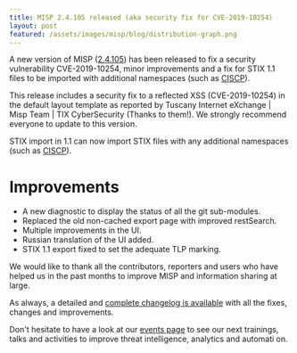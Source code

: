 ```yaml
---
title: MISP 2.4.105 released (aka security fix for CVE-2019-10254)
layout: post
featured: /assets/images/misp/blog/distribution-graph.png
---
```


A new version of MISP ([2.4.105](https://github.com/MISP/MISP/tree/v2.4.105)) has been released to fix a security vulnerability CVE-2019-10254, minor improvements and a fix for STIX 1.1 files to be imported with additional namespaces (such as [CISCP](https://www.dhs.gov/cisa/cyber-information-sharing-and-collaboration-program-ciscp)).

This release includes a security fix to a reflected XSS (CVE-2019-10254) in the default layout template as reported by Tuscany Internet eXchange | Misp Team | TIX CyberSecurity (Thanks to them!). We strongly recommend everyone to update to this version.

STIX import in 1.1 can now import STIX files with any additional namespaces (such as [CISCP](https://www.dhs.gov/cisa/cyber-information-sharing-and-collaboration-program-ciscp)).

# Improvements

- A new diagnostic to display the status of all the git sub-modules.
- Replaced the old non-cached export page with improved restSearch.
- Multiple improvements in the UI.
- Russian translation of the UI added.
- STIX 1.1 export fixed to set the adequate TLP marking.

We would like to thank all the contributors, reporters and users who have helped us in the past months to improve MISP and information sharing at large.

As always, a detailed and [complete changelog is available](http://www.misp-project.org/Changelog.txt) with all the fixes, changes and improvements.

Don't hesitate to have a look at our [events page](http://www.misp-project.org/events/) to see our next trainings, talks and activities to improve threat intelligence, analytics and automati
on.



